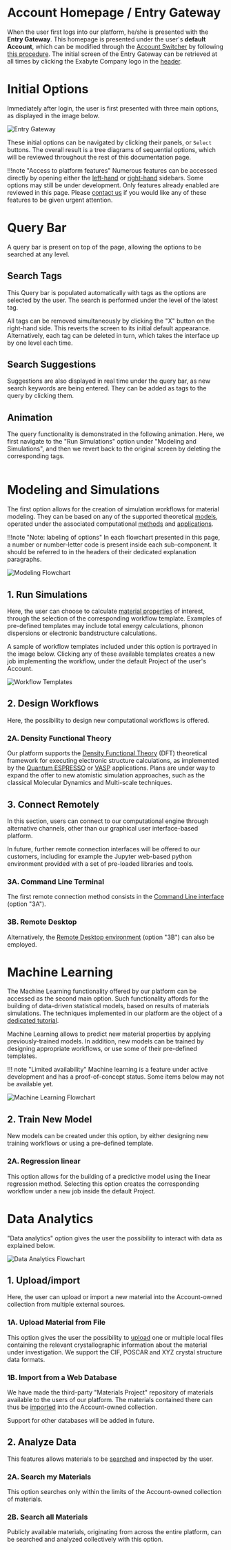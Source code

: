 # Account Homepage / Entry Gateway

When the user first logs into our platform, he/she is presented with the **Entry Gateway**. This homepage is presented under the user's **default Account**, which can be modified through the [Account Switcher](/accounts/ui/switcher.md) by following [this procedure](/entities-general/actions/set-default.md). The initial screen of the Entry Gateway can be retrieved at all times by clicking the Exabyte Company logo in the [header](../header-footer.md). 

# Initial Options

Immediately after login, the user is first presented with three main options, as displayed in the image below. 

![Entry Gateway](/images/entry-gateway.png "Entry Gateway")

These initial options can be navigated by clicking their panels, or `Select` buttons. The overall result is a tree diagrams of sequential options, which will be reviewed throughout the rest of this documentation page. 

!!!note "Access to platform features"
    Numerous features can be accessed directly by opening either the [left-hand](../left-sidebar.md) or [right-hand](../right-sidebar.md) sidebars. Some options may still be under development. Only features already enabled are reviewed in this page. Please [contact us](/ui/support.md) if you would like any of these features to be given urgent attention. 

# Query Bar

A query bar <i class="zmdi zmdi-search zmdi-hc-border"></i> is present on top of the page, allowing the options to be searched at any level. 

## Search Tags

This Query bar is populated automatically with tags as the options are selected by the user. The search is performed under the level of the latest tag.

All tags can be removed simultaneously by clicking the "X" button on the right-hand side. This reverts the screen to its initial default appearance. Alternatively, each tag can be deleted in turn, which takes the interface up by one level each time.

## Search Suggestions

Suggestions are also displayed in real time under the query bar, as new search keywords are being entered. They can be added as tags to the query by clicking them. 

## Animation

The query functionality is demonstrated in the following animation. Here, we first navigate to the "Run Simulations" option under "Modeling and Simulations", and then we revert back to the original screen by deleting the corresponding tags.

<img data-gifffer="/images/gateway-query.gif" />


# Modeling and Simulations <i class="zmdi zmdi-cloud-outline-alt"></i>

The first option allows for the creation of simulation workflows for material modeling. They can be based on any of the supported theoretical [models](/models/overview.md), operated under the associated computational [methods](/methods/overview.md) and [applications](/applications/modeling/overview.md). 


!!!note "Note: labeling of options"
    In each flowchart presented in this page, a number or number-letter code is present inside each sub-component. It should be referred to in the headers of their dedicated explanation paragraphs.

![Modeling Flowchart](/images/modeling-flowchart.png "Modeling Flowchart")

## 1. Run Simulations 

Here, the user can choose to calculate [material properties](/properties/properties.md) of interest, through the selection of the corresponding workflow template. Examples of pre-defined templates may include total energy calculations, phonon dispersions or electronic bandstructure calculations. 

A sample of workflow templates included under this option is portrayed in the image below. Clicking any of these available templates creates a new job implementing the workflow, under the default Project of the user's Account.

![Workflow Templates](/images/workflow-templates.png "Workflow Templates")


## 2. Design Workflows 

Here, the possibility to design new computational workflows is offered. 

### 2A. Density Functional Theory 

Our platform supports the [Density Functional Theory](/models/dft/overview.md) (DFT) theoretical framework for executing electronic structure calculations, as implemented by the [Quantum ESPRESSO](/applications/modeling/quantum-espresso.md) or [VASP](/applications/modeling/vasp.md) applications. Plans are under way to expand the offer to new atomistic simulation approaches, such as the classical Molecular Dynamics and Multi-scale techniques. 

## 3. Connect Remotely 

In this section, users can connect to our computational engine through alternative channels, other than our graphical user interface-based platform. 

In future, further remote connection interfaces will be offered to our customers, including for example the Jupyter web-based python environment provided with a set of pre-loaded libraries and tools.

### 3A. Command Line Terminal 

The first remote connection method consists in the [Command Line interface](/compute/cli/login.md) (option "3A"). 

### 3B. Remote Desktop 

Alternatively, the [Remote Desktop environment](/compute/remote-desktop.md) (option "3B") can also be employed. 


# Machine Learning <i class="zmdi zmdi-graduation-cap"></i>

The Machine Learning functionality offered by our platform can be accessed as the second main option. Such functionality affords for the building of data-driven statistical models, based on results of materials simulations. The techniques implemented in our platform are the object of a [dedicated tutorial](/tutorials/ml/train-ml-model.md).

Machine Learning allows to predict new material properties by applying previously-trained models. In addition, new models can be trained by designing appropriate workflows, or use some of their pre-defined templates.

!!! note "Limited availability"
    Machine learning is a feature under active development and has a proof-of-concept status. Some items below may not be available yet. 

![Machine Learning Flowchart](/images/ml-flowchart.png "Machine Learning Flowchart")

## 2. Train New Model 

New models can be created under this option, by either designing new training workflows or using a pre-defined template.

### 2A. Regression linear 

This option allows for the building of a predictive model using the linear regression method. Selecting this option creates the corresponding workflow under a new job inside the default Project. 

# Data Analytics <i class="zmdi zmdi-search"></i>

"Data analytics" option gives the user the possibility to interact with data as explained below. 

![Data Analytics Flowchart](/images/data-flowchart.png "Data Analytics Flowchart")

## 1. Upload/import 

Here, the user can upload or import a new material into the Account-owned collection from multiple external sources.

### 1A. Upload Material from File 

This option gives the user the possibility to [upload](/materials/actions/upload.md) one or multiple local files containing the relevant crystallographic information about the material under investigation. We support the CIF, POSCAR and XYZ crystal structure data formats.

### 1B. Import from a Web Database 

We have made the third-party "Materials Project" repository of materials available to the users of our platform. The materials contained there can thus be [imported](/materials/actions/import.md) into the Account-owned collection.

Support for other databases will be added in future.

## 2. Analyze Data 

This features allows materials to be [searched](/entities-general/actions/search.md) and inspected by the user. 

### 2A. Search my Materials 

This option searches only within the limits of the Account-owned collection of materials.

### 2B. Search all Materials 

Publicly available materials, originating from across the entire platform, can be searched and analyzed collectively with this option.
